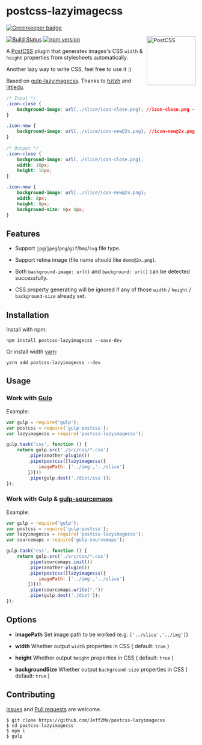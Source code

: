 # postcss-lazyimagecss 

[![Greenkeeper badge](https://badges.greenkeeper.io/Jeff2Ma/postcss-lazyimagecss.svg)](https://greenkeeper.io/)

<img align="right" width="130" height="130" title="PostCSS" src="http://postcss.github.io/postcss/logo.svg">

[![Build Status](https://travis-ci.org/Jeff2Ma/postcss-lazyimagecss.svg?branch=master)](https://travis-ci.org/Jeff2Ma/postcss-lazyimagecss)
[![npm version](https://badge.fury.io/js/postcss-lazyimagecss.svg)](http://badge.fury.io/js/postcss-lazyimagecss)

A [PostCSS](https://github.com/postcss/postcss) plugin that generates images's CSS `width` & `height` properties from stylesheets automatically.

Another lazy way to write CSS, feel free to use it :)

Based on [gulp-lazyimagecss](https://github.com/weixin/gulp-lazyimagecss). Thanks to [hzlzh](https://github.com/hzlzh) and [littledu](https://github.com/littledu).

```css
/* Input */
.icon-close {
	background-image: url(../slice/icon-close.png); //icon-close.png - 16x16
}

.icon-new {
	background-image: url(../slice/icon-new@2x.png); //icon-new@2x.png - 16x16
}
	
/* Output */
.icon-close {
	background-image: url(../slice/icon-close.png);
	width: 16px;
	height: 16px;
}

.icon-new {
	background-image: url(../slice/icon-new@2x.png);
	width: 8px;
	height: 8px;
	background-size: 8px 8px;
}

```

## Features

- Support `jpg`/`jpeg`/`png`/`gif`/`bmp`/`svg` file type.

- Support retina image (file name should like `demo@2x.png`).

- Both `background-image: url()` and `background: url()` can be detected successfully.

- CSS property generating will be ignored if any of those `width` / `height` / `background-size` already set.


## Installation

Install with npm:

	npm install postcss-lazyimagecss --save-dev
	

Or install width [yarn](https://github.com/yarnpkg/yarn):

	yarn add postcss-lazyimagecss --dev

## Usage

### Work with [Gulp](http://gulpjs.com/)

Example:

```js
var gulp = require('gulp');
var postcss = require('gulp-postcss');
var lazyimagecss = require('postcss-lazyimagecss');

gulp.task('css', function () {
	return gulp.src('./src/css/*.css')
	    .pipe(another-plugin())
		.pipe(postcss([lazyimagecss({
			imagePath: ['../img','../slice']
		})]))
		.pipe(gulp.dest('./dist/css'));
});
```	

### Work with Gulp & [gulp-sourcemaps](https://www.npmjs.com/package/gulp-sourcemaps)

Example:

```js
var gulp = require('gulp');
var postcss = require('gulp-postcss');
var lazyimagecss = require('postcss-lazyimagecss');
var sourcemaps = require('gulp-sourcemaps');

gulp.task('css', function () {
	return gulp.src('./src/css/*.css')
		.pipe(sourcemaps.init())
		.pipe(another-plugin())
		.pipe(postcss([lazyimagecss({
			imagePath: ['../img','../slice']
		})]))
		.pipe(sourcemaps.write("."))
		.pipe(gulp.dest('./dist'));
});
```

## Options
- **imagePath** Set image path to be worked (e.g. `['../slice','../img']`)

- **width**  Whether output `width` properties in CSS ( default: `true` )

- **height**  Whether output `height` properties in CSS ( default: `true` )

- **backgroundSize** Whether output `background-size` properties in CSS ( default: `true` )

## Contributing

[Issues](https://github.com/Jeff2Ma/postcss-lazyimagecss/issues/) and [Pull requests](https://github.com/Jeff2Ma/postcss-lazyimagecss/pulls) are welcome.

```shell
$ git clone https://github.com/Jeff2Ma/postcss-lazyimagecss
$ cd postcss-lazyimagecss
$ npm i
$ gulp
```

